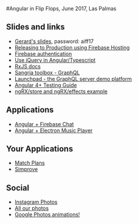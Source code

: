 #Angular in Flip Flops, June 2017, Las Palmas

## Slides and links
- [Gerard's slides](http://slides.com/gerardsans/aiff-ng4-workshop?token=3Hdqn-mE), password: aiff17
- [Releasing to Production using Firebase Hosting](https://stackoverflow.com/questions/38273130/how-to-deploy-an-angular-2-app-using-firebase-hosting/38274021#38274021)
- [Firebase authentication](https://github.com/angular/angularfire2/blob/master/docs/5-user-authentication.md)
- [Use jQuery in Angular/Typescript](https://thecodegarden.net/jquery-in-angular-typescript-without-type-definition/)
- [RxJS docs](http://reactivex.io/rxjs/)
- [Sangria toolbox - GraphQL](http://toolbox.sangria-graphql.org/graphiql)
- [Launchpad - the GraphQL server demo platform](https://dev-blog.apollodata.com/introducing-launchpad-the-graphql-server-demo-platform-cc4e7481fcba)
- [Angular 4+ Testing Guide](https://medium.com/google-developer-experts/angular-2-testing-guide-a485b6cb1ef0)
- [ngRX/store and ngRX/effects example](https://plnkr.co/edit/PrV2LIYszkGCzMS9UV1J?p=preview)


## Applications
- [Angular + Firebase Chat](https://github.com/sevilayha/angular-firebase-chat)
- [Angular + Electron Music Player](https://github.com/sevilayha/angular-electron-music)

## Your  Applications
- [Match Plans](https://matchplan.torbenpehlke.de/)
- [Simprove](www.simprove.de)


## Social
- [Instagram Photos](https://www.instagram.com/codecamps/)
- [All our photos](https://photos.google.com/u/5/?pageId=none)
- [Google Photos animations!](https://photos.google.com/u/5/assistant)
